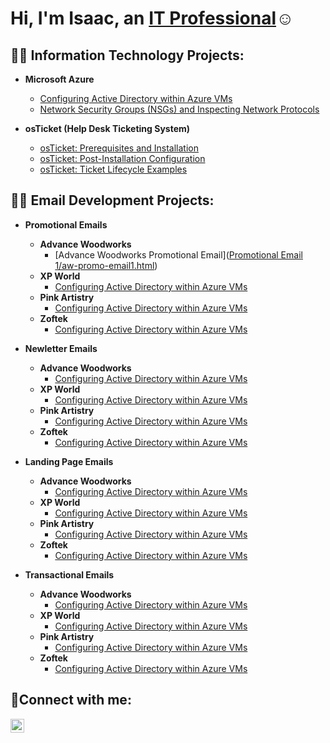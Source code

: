 <h1>Hi, I'm Isaac, an <a href="https://www.linkedin.com/in/isaacmendezli/">IT Professional</a>☺</h1>

<h2>👨‍💻 Information Technology Projects:</h2>

- <b>Microsoft Azure</b>
  - [Configuring Active Directory within Azure VMs](https://github.com/IZEK4K/configure-ad)
  - [Network Security Groups (NSGs) and Inspecting Network Protocols](https://github.com/IZEK4K/azure-network-protocols)

- <b>osTicket (Help Desk Ticketing System)</b>
  - [osTicket: Prerequisites and Installation](https://github.com/IZEK4K/osticket-prereqs)
  - [osTicket: Post-Installation Configuration](https://github.com/IZEK4K/osticket-post-install-config)
  - [osTicket: Ticket Lifecycle Examples](https://github.com/IZEK4K/osticket-ticket-lifecycle)

<h2>👨‍💻 Email Development Projects:</h2>

- <b>Promotional Emails</b>
  - <b>Advance Woodworks</b>
    - [Advance Woodworks Promotional Email]([Promotional Email 1/aw-promo-email1.html](https://github.com/IZEK4K/advancewoodworks-emails/blob/ee593062aee1e81113ee0203f9a322b91c89332a/Promotional%20Email%201/aw-promo-email1.html))
  - <b>XP World</b>
    - [Configuring Active Directory within Azure VMs](https://github.com/IZEK4K/configure-ad)
  - <b>Pink Artistry</b>
    - [Configuring Active Directory within Azure VMs](https://github.com/IZEK4K/configure-ad)
  - <b>Zoftek</b>
    - [Configuring Active Directory within Azure VMs](https://github.com/IZEK4K/configure-ad)
 
- <b>Newletter Emails</b>
  - <b>Advance Woodworks</b>
    - [Configuring Active Directory within Azure VMs](https://github.com/IZEK4K/configure-ad)
  - <b>XP World</b>
    - [Configuring Active Directory within Azure VMs](https://github.com/IZEK4K/configure-ad)
  - <b>Pink Artistry</b>
    - [Configuring Active Directory within Azure VMs](https://github.com/IZEK4K/configure-ad)
  - <b>Zoftek</b>
    - [Configuring Active Directory within Azure VMs](https://github.com/IZEK4K/configure-ad)

- <b>Landing Page Emails</b>
  - <b>Advance Woodworks</b>
    - [Configuring Active Directory within Azure VMs](https://github.com/IZEK4K/configure-ad)
  - <b>XP World</b>
    - [Configuring Active Directory within Azure VMs](https://github.com/IZEK4K/configure-ad)
  - <b>Pink Artistry</b>
    - [Configuring Active Directory within Azure VMs](https://github.com/IZEK4K/configure-ad)
  - <b>Zoftek</b>
    - [Configuring Active Directory within Azure VMs](https://github.com/IZEK4K/configure-ad)
   
- <b>Transactional Emails</b>
  - <b>Advance Woodworks</b>
    - [Configuring Active Directory within Azure VMs](https://github.com/IZEK4K/configure-ad)
  - <b>XP World</b>
    - [Configuring Active Directory within Azure VMs](https://github.com/IZEK4K/configure-ad)
  - <b>Pink Artistry</b>
    - [Configuring Active Directory within Azure VMs](https://github.com/IZEK4K/configure-ad)
  - <b>Zoftek</b>
    - [Configuring Active Directory within Azure VMs](https://github.com/IZEK4K/configure-ad) 



<h2>🤳Connect with me:</h2>


[<img align="left" alt="Josh | LinkedIn" width="22px" src="https://img.icons8.com/?size=100&id=8808&format=png&color=FFFFFF" />][linkedin]



[linkedin]: https://www.linkedin.com/in/isaacmendezli/
